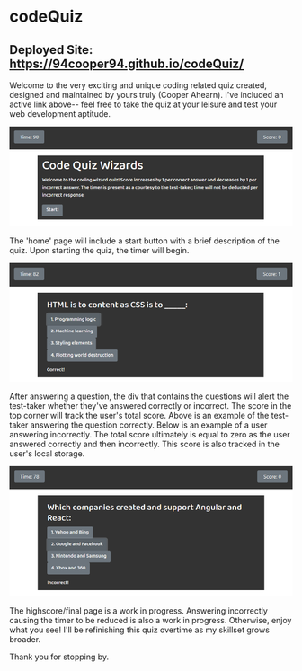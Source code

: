# codeQuiz

## Deployed Site: https://94cooper94.github.io/codeQuiz/

Welcome to the very exciting and unique coding related quiz created, designed and maintained by yours truly (Cooper Ahearn). I've included an active link above-- feel free to take the quiz at your leisure and test your web development aptitude.

!['Home' Page](media/homepageQuiz.PNG)

The 'home' page will include a start button with a brief description of the quiz. Upon starting the quiz, the timer will begin.

![Answering Correctly](media/firstProgressQuiz.PNG)

After answering a question, the div that contains the questions will alert the test-taker whether they've answered correctly or incorrect. The score in the top corner will track the user's total score. Above is an example of the test-taker answering the question correctly. Below is an example of a user answering incorrectly. The total score ultimately is equal to zero as the user answered correctly and then incorrectly. This score is also tracked in the user's local storage.

![Answering Incorrectly](media/dockedQuestion1.PNG)

The highscore/final page is a work in progress. Answering incorrectly causing the timer to be reduced is also a work in progress. Otherwise, enjoy what you see! I'll be refinishing this quiz overtime as my skillset grows broader.

Thank you for stopping by.
